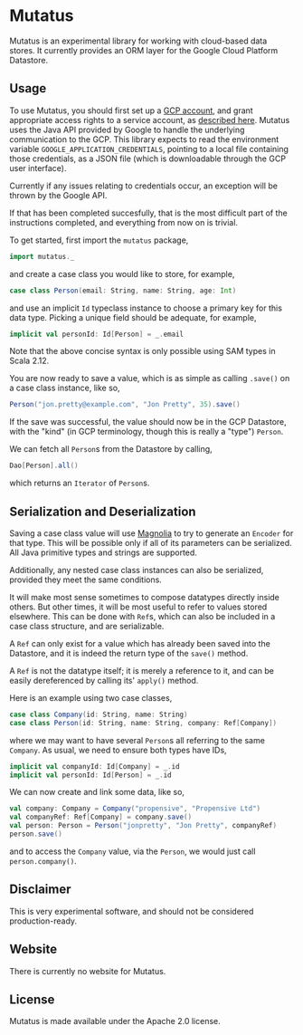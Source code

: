 # Mutatus

Mutatus is an experimental library for working with cloud-based data
stores. It currently provides an ORM layer for the Google Cloud Platform
Datastore.

## Usage

To use Mutatus, you should first set up a [GCP
account](https://cloud.google.com/), and grant appropriate access rights to a
service account, as [described
here](https://cloud.google.com/storage/docs/authentication). Mutatus uses
the Java API provided by Google to handle the underlying communication to the
GCP. This library expects to read the environment variable
`GOOGLE_APPLICATION_CREDENTIALS`, pointing to a local file containing those
credentials, as a JSON file (which is downloadable through the GCP user
interface).

Currently if any issues relating to credentials occur, an exception will be
thrown by the Google API.

If that has been completed succesfully, that is the most difficult part of the
instructions completed, and everything from now on is trivial.

To get started, first import the `mutatus` package,
```scala
import mutatus._
```
and create a case class you would like to store, for example,
```scala
case class Person(email: String, name: String, age: Int)
```
and use an implicit `Id` typeclass instance to choose a primary key for this
data type. Picking a unique field should be adequate, for example,
```scala
implicit val personId: Id[Person] = _.email
```
Note that the above concise syntax is only possible using SAM types in Scala 2.12.

You are now ready to save a value, which is as simple as calling `.save()` on a
case class instance, like so,
```scala
Person("jon.pretty@example.com", "Jon Pretty", 35).save()
```

If the save was successful, the value should now be in the GCP Datastore, with
the "kind" (in GCP terminology, though this is really a "type") `Person`.

We can fetch all `Person`s from the Datastore by calling,
```scala
Dao[Person].all()
```
which returns an `Iterator` of `Person`s.

## Serialization and Deserialization

Saving a case class value will use [Magnolia](http://magnolia.work/) to try to
generate an `Encoder` for that type. This will be possible only if all of its
parameters can be serialized. All Java primitive types and strings are
supported.

Additionally, any nested case class instances can also be serialized, provided
they meet the same conditions.

It will make most sense sometimes to compose datatypes directly inside others.
But other times, it will be most useful to refer to values stored elsewhere.
This can be done with `Ref`s, which can also be included in a case class
structure, and are serializable.

A `Ref` can only exist for a value which has already been saved into the
Datastore, and it is indeed the return type of the `save()` method.

A `Ref` is not the datatype itself; it is merely a reference to it, and can be
easily dereferenced by calling its' `apply()` method.

Here is an example using two case classes,
```scala
case class Company(id: String, name: String)
case class Person(id: String, name: String, company: Ref[Company])
```
where we may want to have several `Person`s all referring to the same
`Company`. As usual, we need to ensure both types have IDs,
```scala
implicit val companyId: Id[Company] = _.id
implicit val personId: Id[Person] = _.id
```
We can now create and link some data, like so,
```scala
val company: Company = Company("propensive", "Propensive Ltd")
val companyRef: Ref[Company] = company.save()
val person: Person = Person("jonpretty", "Jon Pretty", companyRef)
person.save()
```
and to access the `Company` value, via the `Person`, we would just call
`person.company()`.

## Disclaimer

This is very experimental software, and should not be considered
production-ready.

## Website

There is currently no website for Mutatus.

## License

Mutatus is made available under the Apache 2.0 license.


